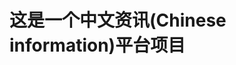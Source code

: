 <!--
 * @Author: your name
 * @Date: 2020-08-09 14:33:37
 * @LastEditTime: 2020-08-09 14:42:51
 * @LastEditors: Please set LastEditors
 * @Description: In User Settings Edit
 * @FilePath: \vue_cni\README.md
-->
# 这是一个中文资讯(Chinese information)平台项目